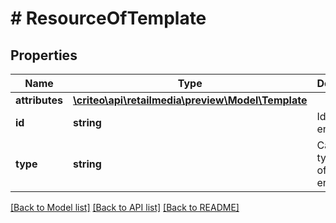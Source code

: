 # # ResourceOfTemplate

## Properties

Name | Type | Description | Notes
------------ | ------------- | ------------- | -------------
**attributes** | [**\criteo\api\retailmedia\preview\Model\Template**](Template.md) |  | [optional]
**id** | **string** | Id of the entity | [optional]
**type** | **string** | Canonical type name of the entity | [optional]

[[Back to Model list]](../../README.md#models) [[Back to API list]](../../README.md#endpoints) [[Back to README]](../../README.md)
